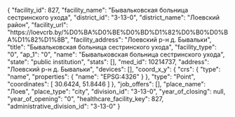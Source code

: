 {
    "facility_id": 827,
    "facility_name": "Бывальковская больница сестринского ухода",
    "district_id": "3-13-0",
    "district_name": "Лоевский район",
    "facility_url": "https:\/\/loevcrb.by\/%D0%BA%D0%BE%D0%BD%D1%82%D0%B0%D0%BA%D1%82%D1%8B",
    "facility_address": "Лоевский р-н д. Бывальки",
    "title": "Бывальковская больница сестринского ухода",
    "facility_type": "0",
    "ap_1": "0",
    "name": "Бывальковская больница сестринского ухода",
    "state": "public institution",
    "stats": [],
    "med_id": 10214737,
    "address": "Лоевский р-н д. Бывальки",
    "devices": [],
    "coord_x_y": {
        "crs": {
            "type": "name",
            "properties": {
                "name": "EPSG:4326"
            }
        },
        "type": "Point",
        "coordinates": [
            30.6424,
            51.8446
        ]
    },
    "job_offers": [],
    "place_name": "Лоев",
    "place_type": "city",
    "division_id": "3-13-0",
    "year_of_closing": null,
    "year_of_opening": "0",
    "healthcare_facility_key": 827,
    "administrative_division_id": "3-13-0"
}
